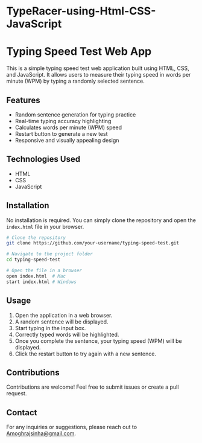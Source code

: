 # TypeRacer-using-Html-CSS-JavaScript
# Typing Speed Test Web App

This is a simple typing speed test web application built using HTML, CSS, and JavaScript. It allows users to measure their typing speed in words per minute (WPM) by typing a randomly selected sentence.

## Features
- Random sentence generation for typing practice
- Real-time typing accuracy highlighting
- Calculates words per minute (WPM) speed
- Restart button to generate a new test
- Responsive and visually appealing design

## Technologies Used
- HTML
- CSS
- JavaScript

## Installation
No installation is required. You can simply clone the repository and open the `index.html` file in your browser.

```bash
# Clone the repository
git clone https://github.com/your-username/typing-speed-test.git

# Navigate to the project folder
cd typing-speed-test

# Open the file in a browser
open index.html  # Mac
start index.html # Windows
```

## Usage
1. Open the application in a web browser.
2. A random sentence will be displayed.
3. Start typing in the input box.
4. Correctly typed words will be highlighted.
5. Once you complete the sentence, your typing speed (WPM) will be displayed.
6. Click the restart button to try again with a new sentence.



## Contributions
Contributions are welcome! Feel free to submit issues or create a pull request.

## Contact
For any inquiries or suggestions, please reach out to Amoghrajsinha@gmail.com.

